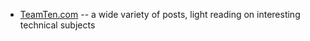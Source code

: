 - [TeamTen.com](https://www.teamten.com) -- a wide variety of posts, light reading on interesting technical subjects
